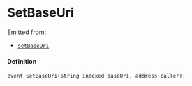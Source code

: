 # SetBaseUri

Emitted from:

- [`setBaseUri`](/dev/api/contracts/or-delegates/jbtiered721delegate/write/setbaseuri)

#### Definition

```
event SetBaseUri(string indexed baseUri, address caller);
```
